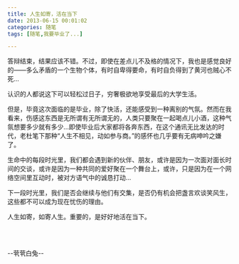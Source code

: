 ```yaml
---
title: 人生如寄，活在当下
date: 2013-06-15 00:01:02
categories: 随笔
tags: [随笔,我要毕业了...]

---
```

答辩结束，结果应该不错。不过，即使在差点儿不及格的情况下，我也是感觉良好的——多么矛盾的一个生物个体，有时自卑得要命，有时自负得到了黄河也贼心不死...

认识的人都说这下可以轻松过日子，穷奢极欲地享受最后的大学生活。

但是，毕竟这次面临的是毕业，除了快活，还能感受到一种离别的气氛。然而在我看来，伤感这东西是无所谓有无所谓无的，人类只要聚在一起喝点儿小酒，这种气氛想要多少就有多少...即使毕业后大家都将各奔东西，在这个通讯无比发达的时代，老杜笔下那种“人生不相见，动如参与商。”的感怀也几乎要有无病呻吟之嫌了。

生命中的每段时光里，我们都会遇到新的伙伴、朋友，或许是因为一次面对面长时间的交谈，或许是因为一种共同的爱好聚在一个舞台上，或许，只是因为在一个网络空间里互动时，被对方语气中的诚恳打动...

下一段时光里，我们是否会继续与他们有交集，是否仍有机会把盏言欢谈笑风生，这些都不可以成为现在忧伤的理由。

人生如寄，如寄人生。重要的，是好好地活在当下。

<br /><br />

--茕茕白兔--

<br /><br />